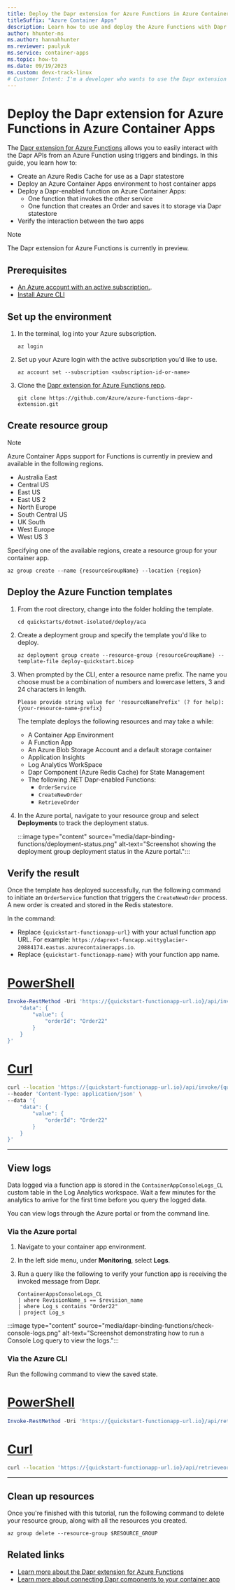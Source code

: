 ```yaml
---
title: Deploy the Dapr extension for Azure Functions in Azure Container Apps
titleSuffix: "Azure Container Apps"
description: Learn how to use and deploy the Azure Functions with Dapr extension in your Dapr-enabled container apps.  
author: hhunter-ms
ms.author: hannahhunter
ms.reviewer: paulyuk
ms.service: container-apps
ms.topic: how-to 
ms.date: 09/19/2023
ms.custom: devx-track-linux
# Customer Intent: I'm a developer who wants to use the Dapr extension for Azure Functions in my Dapr-enabled container app
---
```


# Deploy the Dapr extension for Azure Functions in Azure Container Apps

The [Dapr extension for Azure Functions](../azure-functions/functions-bindings-dapr.md) allows you to easily interact with the Dapr APIs from an Azure Function using triggers and bindings. In this guide, you learn how to:

- Create an Azure Redis Cache for use as a Dapr statestore
- Deploy an Azure Container Apps environment to host container apps
- Deploy a Dapr-enabled function on Azure Container Apps:
  - One function that invokes the other service 
  - One function that creates an Order and saves it to storage via Dapr statestore
- Verify the interaction between the two apps 

> [!NOTE]
> The Dapr extension for Azure Functions is currently in preview. 

## Prerequisites

- [An Azure account with an active subscription.](https://azure.microsoft.com/free/?WT.mc_id=A261C142F).
- [Install Azure CLI](/cli/azure/install-azure-cli.md)

## Set up the environment

1. In the terminal, log into your Azure subscription. 

   ```azurecli
   az login
   ```

1. Set up your Azure login with the active subscription you'd like to use.

   ```azurecli
   az account set --subscription <subscription-id-or-name>
   ```

1. Clone the [Dapr extension for Azure Functions repo](https://github.com/Azure/azure-functions-dapr-extension).

   ```azurecli
   git clone https://github.com/Azure/azure-functions-dapr-extension.git
   ```

## Create resource group

> [!NOTE]
> Azure Container Apps support for Functions is currently in preview and available in the following regions. 
> - Australia East
> - Central US
> - East US
> - East US 2
> - North Europe
> - South Central US
> - UK South
> - West Europe
> - West US 3

Specifying one of the available regions, create a resource group for your container app.

   ```azurecli
   az group create --name {resourceGroupName} --location {region}
   ```

## Deploy the Azure Function templates

1. From the root directory, change into the folder holding the template.

   ```azurecli
   cd quickstarts/dotnet-isolated/deploy/aca
   ```

1. Create a deployment group and specify the template you'd like to deploy.

   ```azurecli
   az deployment group create --resource-group {resourceGroupName} --template-file deploy-quickstart.bicep
   ```

1. When prompted by the CLI, enter a resource name prefix. The name you choose must be a combination of numbers and lowercase letters, 3 and 24 characters in length.

   ```
   Please provide string value for 'resourceNamePrefix' (? for help): {your-resource-name-prefix} 
   ```

   The template deploys the following resources and may take a while:

    - A Container App Environment
    - A Function App
    - An Azure Blob Storage Account and a default storage container
    - Application Insights
    - Log Analytics WorkSpace
    - Dapr Component (Azure Redis Cache) for State Management
    - The following .NET Dapr-enabled Functions: 
       - `OrderService`
       - `CreateNewOrder`
       - `RetrieveOrder`

1. In the Azure portal, navigate to your resource group and select **Deployments** to track the deployment status.

   :::image type="content" source="media/dapr-binding-functions/deployment-status.png" alt-text="Screenshot showing the deployment group deployment status in the Azure portal.":::


## Verify the result

Once the template has deployed successfully, run the following command to initiate an `OrderService` function that triggers the `CreateNewOrder` process. A new order is created and stored in the Redis statestore.

In the command:
- Replace `{quickstart-functionapp-url}` with your actual function app URL. For example: `https://daprext-funcapp.wittyglacier-20884174.eastus.azurecontainerapps.io`.
- Replace `{quickstart-functionapp-name}` with your function app name.

# [PowerShell](#tab/powershell)

```powershell
Invoke-RestMethod -Uri 'https://{quickstart-functionapp-url.io}/api/invoke/{quickstart-functionapp-name}/CreateNewOrder' -Method POST -Headers @{"Content-Type" = "application/json"} -Body '{
    "data": {
        "value": {
            "orderId": "Order22"
        }
    }
}'
```

# [Curl](#tab/curl)

```sh
curl --location 'https://{quickstart-functionapp-url.io}/api/invoke/{quickstart-functionapp-name}/CreateNewOrder' \
--header 'Content-Type: application/json' \
--data '{
    "data": {
        "value": {
            "orderId": "Order22"
        }
    }
}'
```

---

## View logs

Data logged via a function app is stored in the `ContainerAppConsoleLogs_CL` custom table in the Log Analytics workspace. Wait a few minutes for the analytics to arrive for the first time before you query the logged data.

You can view logs through the Azure portal or from the command line.

### Via the Azure portal

1. Navigate to your container app environment.

1. In the left side menu, under **Monitoring**, select **Logs**.

1. Run a query like the following to verify your function app is receiving the invoked message from Dapr.

   ```
   ContainerAppsConsoleLogs_CL
   | where RevisionName_s == $revision_name
   | where Log_s contains "Order22"
   | project Log_s
   ```

:::image type="content" source="media/dapr-binding-functions/check-console-logs.png" alt-text="Screenshot demonstrating how to run a Console Log query to view the logs.":::


### Via the Azure CLI

Run the following command to view the saved state.

# [PowerShell](#tab/powershell)

```powershell
Invoke-RestMethod -Uri 'https://{quickstart-functionapp-url.io}/api/retrieveorder' -Method GET
```

# [Curl](#tab/curl)

```sh
curl --location 'https://{quickstart-functionapp-url.io}/api/retrieveorder'
```

---

## Clean up resources

Once you're finished with this tutorial, run the following command to delete your resource group, along with all the resources you created.

```
az group delete --resource-group $RESOURCE_GROUP
```

## Related links

- [Learn more about the Dapr extension for Azure Functions](../azure-functions/functions-bindings-dapr.md)
- [Learn more about connecting Dapr components to your container app](./dapr-component-connection.md)